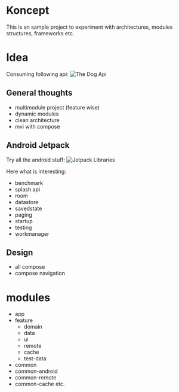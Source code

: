 # Koncept

This is an sample project to experiment with architectures, modules structures, frameworks etc.

# Idea
Consuming following api: ![The Dog Api](https://docs.thedogapi.com/)

## General thoughts

- multimodule project (feature wise)
- dynamic modules
- clean architecture
- mvi with compose

## Android Jetpack

Try all the android
stuff: ![Jetpack Libraries](https://developer.android.com/jetpack/androidx/explorer)

Here what is interesting:

- benchmark
- splash api
- room
- datastore
- savedstate
- paging
- startup
- testing
- workmanager

## Design

- all compose
- compose navigation

# modules

- app
- feature
    - domain
    - data
    - ui
    - remote
    - cache
    - test-data
- common
- common-android
- common-remote
- common-cache etc.
